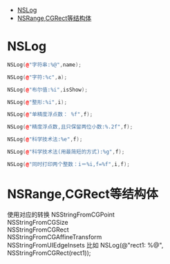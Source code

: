 
<!-- TOC -->

- [NSLog](#nslog)
- [NSRange,CGRect等结构体](#nsrangecgrect等结构体)

<!-- /TOC -->

# NSLog

```c++
NSLog(@"字符串:%@",name);

NSLog(@"字符:%c",a);

NSLog(@"布尔值:%i",isShow);

NSLog(@"整形:%i",i);

NSLog(@"单精度浮点数： %f",f);

NSLog(@"精度浮点数,且只保留两位小数:%.2f",f);

NSLog(@"科学技术法:%e",f);

NSLog(@"科学技术法(用最简短的方式):%g",f);

NSLog(@"同时打印两个整数：i＝%i,f=%f",i,f);

```

# NSRange,CGRect等结构体

使用对应的转换
NSStringFromCGPoint  
NSStringFromCGSize  
NSStringFromCGRect  
NSStringFromCGAffineTransform  
NSStringFromUIEdgeInsets
比如
NSLog(@"rect1: %@", NSStringFromCGRect(rect1));